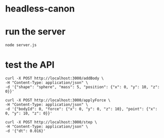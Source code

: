 # headless-canon

# run the server
`node server.js`

# test the API

```
curl -X POST http://localhost:3000/addBody \
-H "Content-Type: application/json" \
-d '{"shape": "sphere", "mass": 5, "position": {"x": 0, "y": 10, "z": 0}}'
```

```
curl -X POST http://localhost:3000/applyForce \
-H "Content-Type: application/json" \
-d '{"bodyId": 0, "force": {"x": 0, "y": 0, "z": 10}, "point": {"x": 0, "y": 10, "z": 0}}'
```

```
curl -X POST http://localhost:3000/step \
-H "Content-Type: application/json" \
-d '{"dt": 0.016}'
```